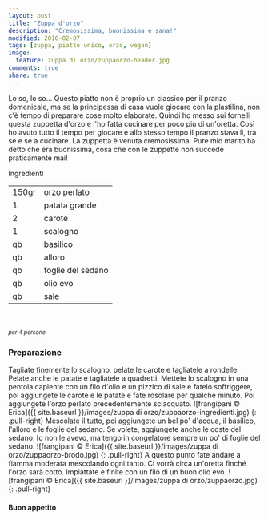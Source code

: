 ```yaml
---
layout: post
title: "Zuppa d'orzo"
description: "Cremosissima, buonissima e sana!"
modified: 2016-02-07
tags: [zuppa, piatto unico, orzo, vegan]
image:
  feature: zuppa di orzo/zuppaorzo-header.jpg
comments: true
share: true
---
```


Lo so, lo so... Questo piatto non è proprio un classico per il pranzo domenicale, ma se la principessa di casa vuole giocare con la plastilina, non c'è tempo di preparare cose molto elaborate. Quindi ho messo sui fornelli questa zuppetta d'orzo e l'ho fatta cucinare per poco più di un'oretta. Così ho avuto tutto il tempo per giocare e allo stesso tempo il pranzo stava li, tra se e se a cucinare. La zuppetta è venuta cremosissima. Pure mio marito ha detto che era buonissima, cosa che con le zuppette non succede praticamente mai! 


<div class="ingredients">
  <div class="ingredients-title">Ingredienti</div>
  <table>
    <tbody>
      </tr>
      <tr>
        <td>150gr</td>
        <td>orzo perlato</td>
      </tr>
      <tr>
        <td>1</td>
        <td>patata grande</td>
      </tr>
      <tr>
        <td>2</td>
        <td>carote</td>
      </tr>
      <tr>
        <td>1</td>
        <td>scalogno</td>
      </tr>
      <tr>
        <td>qb</td>
        <td>basilico</td>
      </tr>
      <tr>
        <td>qb</td>
        <td>alloro</td>
      </tr>
      <tr>
        <td>qb</td>
        <td>foglie del sedano</td>
      </tr>
      <tr>
        <td>qb</td>
        <td>olio evo</td>
      </tr>
      <tr>
        <td>qb</td>
        <td>sale</td>  
      </tr>
    </tbody>
  </table>
  <br></br>
  <i class="pull-right" style="font-size: 80%;">per 4 persone</i>
</div>


<h3>
  <font color="grey">
    <i class="icon-cogs"></i>
  </font> Preparazione
</h3>

Tagliate finemente lo scalogno, pelate le carote e tagliatele a rondelle. Pelate anche le patate e tagliatele a quadretti. Mettete lo scalogno in una pentola capiente con un filo d'olio e un pizzico di sale e fatelo soffriggere, poi aggiungete le carote e le patate e fate rosolare per qualche minuto. Poi aggiungete l'orzo perlato precedentemente sciacquato.
![frangipani © Erica]({{ site.baseurl }}/images/zuppa di orzo/zuppaorzo-ingredienti.jpg)
{: .pull-right}
Mescolate il tutto, poi aggiungete un bel po' d'acqua, il basilico, l'alloro e le foglie del sedano. Se volete, aggiungete anche le coste del sedano. Io non le avevo, ma tengo in congelatore sempre un po' di foglie del sedano. 
![frangipani © Erica]({{ site.baseurl }}/images/zuppa di orzo/zuppaorzo-brodo.jpg)
{: .pull-right}
A questo punto fate andare a fiamma moderata mescolando ogni tanto. Ci vorrà circa un'oretta finché l'orzo sarà cotto. Impiattate e finite con un filo di un buon olio evo.
![frangipani © Erica]({{ site.baseurl }}/images/zuppa di orzo/zuppaorzo.jpg)
{: .pull-right}


<h4>Buon appetito
  <font color="red">
    <i class="icon-smile"></i>
  </font>
</h4>
